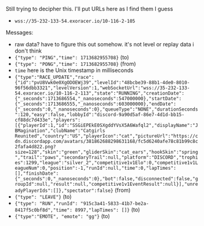 Still trying to decipher this. I'll put URLs here as I find them I guess

* `wss://35-232-133-54.exoracer.io/10-116-2-105`

Messages:
* raw data? have to figure this out somehow. it's not level or replay data i don't think
* `{"type": "PING","time": 1713682955708}` (to)
* `{"type": "PONG","time": 1713682955708}` (from)
* `time` here is the Unix timestamp in milliseconds
* `{"type":"RACE_UPDATE","race":{"id":"pvU8Vwk0e0XgODOEWj39","levelId":"48bcbe39-88b1-4de0-8010-96f56dbb3321","levelVersion":1,"webSocketUrl":"wss://35-232-133-54.exoracer.io/10-116-2-113","state":"RUNNING","creationDate":{"_seconds":1713686554,"_nanoseconds":547000000},"startDate":{"_seconds":1713686555,"_nanoseconds":603000000},"endDate":{"_seconds":0,"_nanoseconds":0},"queueType":"NONE","durationSeconds":120,"easy":false,"lobbyId":"discord-9a90d5af-86e7-4d1d-bb15-cf88dc7d433e","players":[{"playerId":1,"id":"SSGiEPEkE0SXgddYVsX5A6Wafql2","displayName":"JBMagination","clubName":"Catgirls Reunited","country":"US","playerIcon":"cat","pictureUrl":"https://cdn.discordapp.com/avatars/381862688298631168/fc5d6240afe78c81b99c8c2fafa4d822.png?size=128","skin":"green","gliderSkin":"cat_ears","hookSkin":"spring","trail":"paws","secondaryTrail":null,"platform":"DISCORD","trophies":1299,"league":"silver_2","competitive1v1Elo":0,"competitive1v1LeagueNum":0,"position":-1,"runId":null,"time":0,"lapTimes":[],"finishDate":{"_seconds":0,"_nanoseconds":0},"bot":false,"disconnected":false,"groupId":null,"result":null,"competitive1v1EventResult":null}],"unreadyPlayerIds":[]},"spectator":false}` (from)
* `{"type": "LEAVE"}` (to)
* `{"type": "RUN","runId": "915c3a41-5833-41b7-be2a-8417f5c0bf8d","time": 8997,"lapTimes": []}` (to)
* `{"type":"EMOTE", "emote": "gg"}` (to)